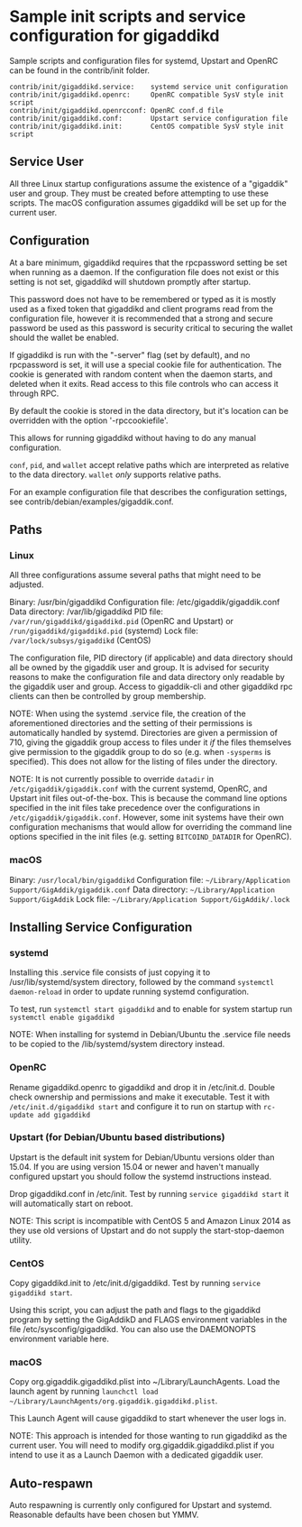 Sample init scripts and service configuration for gigaddikd
==========================================================

Sample scripts and configuration files for systemd, Upstart and OpenRC
can be found in the contrib/init folder.

    contrib/init/gigaddikd.service:    systemd service unit configuration
    contrib/init/gigaddikd.openrc:     OpenRC compatible SysV style init script
    contrib/init/gigaddikd.openrcconf: OpenRC conf.d file
    contrib/init/gigaddikd.conf:       Upstart service configuration file
    contrib/init/gigaddikd.init:       CentOS compatible SysV style init script

Service User
---------------------------------

All three Linux startup configurations assume the existence of a "gigaddik" user
and group.  They must be created before attempting to use these scripts.
The macOS configuration assumes gigaddikd will be set up for the current user.

Configuration
---------------------------------

At a bare minimum, gigaddikd requires that the rpcpassword setting be set
when running as a daemon.  If the configuration file does not exist or this
setting is not set, gigaddikd will shutdown promptly after startup.

This password does not have to be remembered or typed as it is mostly used
as a fixed token that gigaddikd and client programs read from the configuration
file, however it is recommended that a strong and secure password be used
as this password is security critical to securing the wallet should the
wallet be enabled.

If gigaddikd is run with the "-server" flag (set by default), and no rpcpassword is set,
it will use a special cookie file for authentication. The cookie is generated with random
content when the daemon starts, and deleted when it exits. Read access to this file
controls who can access it through RPC.

By default the cookie is stored in the data directory, but it's location can be overridden
with the option '-rpccookiefile'.

This allows for running gigaddikd without having to do any manual configuration.

`conf`, `pid`, and `wallet` accept relative paths which are interpreted as
relative to the data directory. `wallet` *only* supports relative paths.

For an example configuration file that describes the configuration settings,
see contrib/debian/examples/gigaddik.conf.

Paths
---------------------------------

### Linux

All three configurations assume several paths that might need to be adjusted.

Binary:              /usr/bin/gigaddikd
Configuration file:  /etc/gigaddik/gigaddik.conf
Data directory:      /var/lib/gigaddikd
PID file:            `/var/run/gigaddikd/gigaddikd.pid` (OpenRC and Upstart) or `/run/gigaddikd/gigaddikd.pid` (systemd)
Lock file:           `/var/lock/subsys/gigaddikd` (CentOS)

The configuration file, PID directory (if applicable) and data directory
should all be owned by the gigaddik user and group.  It is advised for security
reasons to make the configuration file and data directory only readable by the
gigaddik user and group.  Access to gigaddik-cli and other gigaddikd rpc clients
can then be controlled by group membership.

NOTE: When using the systemd .service file, the creation of the aforementioned
directories and the setting of their permissions is automatically handled by
systemd. Directories are given a permission of 710, giving the gigaddik group
access to files under it _if_ the files themselves give permission to the
gigaddik group to do so (e.g. when `-sysperms` is specified). This does not allow
for the listing of files under the directory.

NOTE: It is not currently possible to override `datadir` in
`/etc/gigaddik/gigaddik.conf` with the current systemd, OpenRC, and Upstart init
files out-of-the-box. This is because the command line options specified in the
init files take precedence over the configurations in
`/etc/gigaddik/gigaddik.conf`. However, some init systems have their own
configuration mechanisms that would allow for overriding the command line
options specified in the init files (e.g. setting `BITCOIND_DATADIR` for
OpenRC).

### macOS

Binary:              `/usr/local/bin/gigaddikd`
Configuration file:  `~/Library/Application Support/GigAddik/gigaddik.conf`
Data directory:      `~/Library/Application Support/GigAddik`
Lock file:           `~/Library/Application Support/GigAddik/.lock`

Installing Service Configuration
-----------------------------------

### systemd

Installing this .service file consists of just copying it to
/usr/lib/systemd/system directory, followed by the command
`systemctl daemon-reload` in order to update running systemd configuration.

To test, run `systemctl start gigaddikd` and to enable for system startup run
`systemctl enable gigaddikd`

NOTE: When installing for systemd in Debian/Ubuntu the .service file needs to be copied to the /lib/systemd/system directory instead.

### OpenRC

Rename gigaddikd.openrc to gigaddikd and drop it in /etc/init.d.  Double
check ownership and permissions and make it executable.  Test it with
`/etc/init.d/gigaddikd start` and configure it to run on startup with
`rc-update add gigaddikd`

### Upstart (for Debian/Ubuntu based distributions)

Upstart is the default init system for Debian/Ubuntu versions older than 15.04. If you are using version 15.04 or newer and haven't manually configured upstart you should follow the systemd instructions instead.

Drop gigaddikd.conf in /etc/init.  Test by running `service gigaddikd start`
it will automatically start on reboot.

NOTE: This script is incompatible with CentOS 5 and Amazon Linux 2014 as they
use old versions of Upstart and do not supply the start-stop-daemon utility.

### CentOS

Copy gigaddikd.init to /etc/init.d/gigaddikd. Test by running `service gigaddikd start`.

Using this script, you can adjust the path and flags to the gigaddikd program by
setting the GigAddikD and FLAGS environment variables in the file
/etc/sysconfig/gigaddikd. You can also use the DAEMONOPTS environment variable here.

### macOS

Copy org.gigaddik.gigaddikd.plist into ~/Library/LaunchAgents. Load the launch agent by
running `launchctl load ~/Library/LaunchAgents/org.gigaddik.gigaddikd.plist`.

This Launch Agent will cause gigaddikd to start whenever the user logs in.

NOTE: This approach is intended for those wanting to run gigaddikd as the current user.
You will need to modify org.gigaddik.gigaddikd.plist if you intend to use it as a
Launch Daemon with a dedicated gigaddik user.

Auto-respawn
-----------------------------------

Auto respawning is currently only configured for Upstart and systemd.
Reasonable defaults have been chosen but YMMV.
